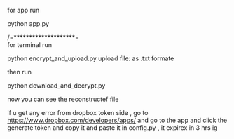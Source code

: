 for app run

python app.py


/=********************=\
for terminal run

python encrypt_and_upload.py
  upload file:  as .txt formate

then run

python download_and_decrypt.py


now you can see the reconstructef file

if u get any error from dropbox token side , go to https://www.dropbox.com/developers/apps/ 
and go to the app and click the generate token and copy it and paste it in config.py , 
it expirex in 3 hrs ig